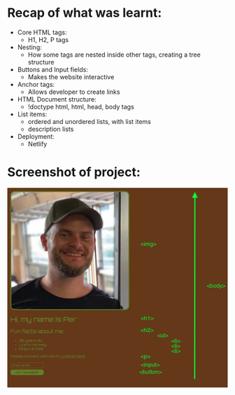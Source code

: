 # Recap of what was learnt:
- Core HTML tags:
    - H1, H2, P tags
- Nesting:
    - How some tags are nested inside other tags, creating a tree structure
- Buttons and Input fields:
    - Makes the website interactive
- Anchor tags:
    - Allows developer to create links
- HTML Document structure:
    - !doctype html, html, head, body tags
- List items:
    - ordered and unordered lists, with list items
    - description lists
- Deployment:
    - Netlify

# Screenshot of project:
![personal website](Page.png)